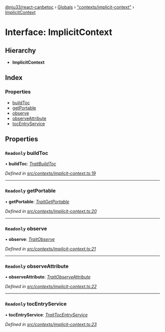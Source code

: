 [@nju33/react-canbetoc](../README.md) › [Globals](../globals.md) › ["contexts/implicit-context"](../modules/_contexts_implicit_context_.md) › [ImplicitContext](_contexts_implicit_context_.implicitcontext.md)

# Interface: ImplicitContext

## Hierarchy

* **ImplicitContext**

## Index

### Properties

* [buildToc](_contexts_implicit_context_.implicitcontext.md#readonly-buildtoc)
* [getPortable](_contexts_implicit_context_.implicitcontext.md#readonly-getportable)
* [observe](_contexts_implicit_context_.implicitcontext.md#readonly-observe)
* [observeAttribute](_contexts_implicit_context_.implicitcontext.md#readonly-observeattribute)
* [tocEntryService](_contexts_implicit_context_.implicitcontext.md#readonly-tocentryservice)

## Properties

### `Readonly` buildToc

• **buildToc**: *[TraitBuildToc](../modules/_events_build_toc_.md#traitbuildtoc)*

*Defined in [src/contexts/implicit-context.ts:19](https://github.com/nju33/react-canbetoc/blob/d80673d/src/contexts/implicit-context.ts#L19)*

___

### `Readonly` getPortable

• **getPortable**: *[TraitGetPortable](../modules/_events_get_portable_.md#traitgetportable)*

*Defined in [src/contexts/implicit-context.ts:20](https://github.com/nju33/react-canbetoc/blob/d80673d/src/contexts/implicit-context.ts#L20)*

___

### `Readonly` observe

• **observe**: *[TraitObserve](../modules/_events_observe_.md#traitobserve)*

*Defined in [src/contexts/implicit-context.ts:21](https://github.com/nju33/react-canbetoc/blob/d80673d/src/contexts/implicit-context.ts#L21)*

___

### `Readonly` observeAttribute

• **observeAttribute**: *[TraitObserveAttribute](../modules/_events_observe_attribute_.md#traitobserveattribute)*

*Defined in [src/contexts/implicit-context.ts:22](https://github.com/nju33/react-canbetoc/blob/d80673d/src/contexts/implicit-context.ts#L22)*

___

### `Readonly` tocEntryService

• **tocEntryService**: *[TraitTocEntryService](_entities_toc_entry_service_.traittocentryservice.md)*

*Defined in [src/contexts/implicit-context.ts:23](https://github.com/nju33/react-canbetoc/blob/d80673d/src/contexts/implicit-context.ts#L23)*

